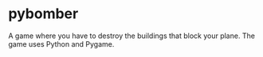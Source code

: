 # pybomber
 A game where you have to destroy the buildings that block your plane. The game uses Python and Pygame. 
